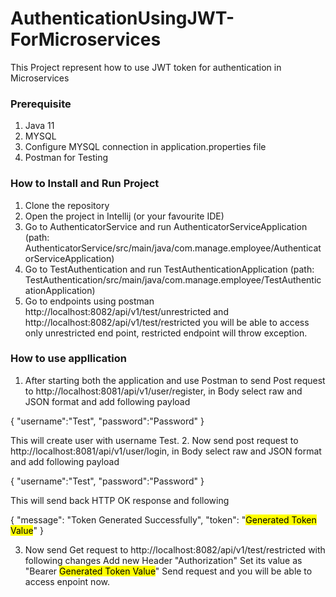 # AuthenticationUsingJWT-ForMicroservices
This Project represent how to use JWT token for authentication in Microservices

### Prerequisite
1. Java 11 
2. MYSQL
3. Configure MYSQL connection in application.properties file
4. Postman for Testing

### How to Install and Run Project
1. Clone the repository
2. Open the project in Intellij (or your favourite IDE)
3. Go to AuthenticatorService and run AuthenticatorServiceApplication (path: AuthenticatorService/src/main/java/com.manage.employee/AuthenticatorServiceApplication)
4. Go to TestAuthentication and run TestAuthenticationApplication (path: TestAuthentication/src/main/java/com.manage.employee/TestAuthenticationApplication)
5. Go to endpoints using postman http://localhost:8082/api/v1/test/unrestricted and http://localhost:8082/api/v1/test/restricted you will be able to access only unrestricted end point, restricted endpoint will throw exception.

### How to use appllication
1. After starting both the application and use Postman to send Post request to http://localhost:8081/api/v1/user/register, in Body select raw and JSON format and add following payload

{
    "username":"Test",
    "password":"Password"
}

This will create user with username Test.
2. Now send post request to http://localhost:8081/api/v1/user/login, in Body select raw and JSON format and add following payload

{
    "username":"Test",
    "password":"Password"
}

This will send back HTTP OK response and following 

{
    "message": "Token Generated Successfully",
    "token": "<mark style="background-color: #FFFF00">Generated Token Value</mark>"
}

3. Now send Get request to http://localhost:8082/api/v1/test/restricted with following changes
Add new Header "Authorization"
Set its value as "Bearer <mark style="background-color: #FFFF00">Generated Token Value</mark>"
Send request and you will be able to access enpoint now.
